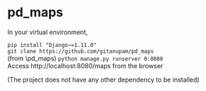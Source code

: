 # pd_maps

In your virtual environment, 

`pip install "Django~=1.11.0"` \
`git clone https://github.com/gitanupam/pd_maps` \
(from \pd_maps) `python manage.py runserver 0:8080` \
Access http://localhost:8080/maps from the browser

(The project does not have any other dependency to be installed)
